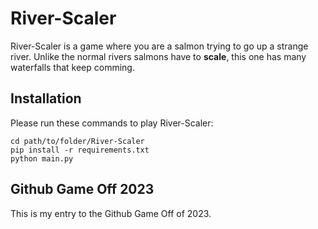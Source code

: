 # River-Scaler

River-Scaler is a game where you are a salmon trying to go up a strange river. Unlike the normal rivers salmons have to **scale**, this one has many waterfalls that keep comming.

## Installation

Please run these commands to play River-Scaler:

```
cd path/to/folder/River-Scaler
pip install -r requirements.txt
python main.py
```

## Github Game Off 2023

This is my entry to the Github Game Off of 2023.